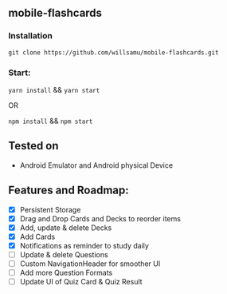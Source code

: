 ## mobile-flashcards

### Installation

```
git clone https://github.com/willsamu/mobile-flashcards.git
```

### Start:

`yarn install` && `yarn start`

OR

`npm install` && `npm start`

## Tested on

- Android Emulator and Android physical Device

## Features and Roadmap:

- [x] Persistent Storage
- [x] Drag and Drop Cards and Decks to reorder items
- [x] Add, update & delete Decks
- [x] Add Cards
- [x] Notifications as reminder to study daily
- [ ] Update & delete Questions
- [ ] Custom NavigationHeader for smoother UI
- [ ] Add more Question Formats
- [ ] Update UI of Quiz Card & Quiz Result
